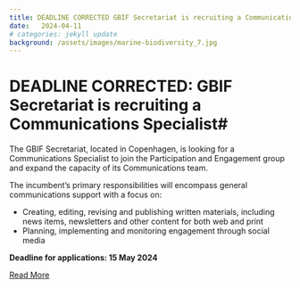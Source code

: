 ```yaml
---
title: DEADLINE CORRECTED GBIF Secretariat is recruiting a Communications Specialist
date:   2024-04-11
# categories: jekyll update
background: /assets/images/marine-biodiversity_7.jpg
---
```


# DEADLINE CORRECTED: GBIF Secretariat is recruiting a Communications Specialist#

The GBIF Secretariat, located in Copenhagen, is looking for a Communications Specialist to join the Participation and Engagement group and
expand the capacity of its Communications team.

The incumbent’s primary responsibilities will encompass general communications support with a focus on:

- Creating, editing, revising and publishing written materials, including news items, newsletters and other content for both web and print
-	Planning, implementing and monitoring engagement through social media

**Deadline for applications: 15 May 2024**

[Read More](https://www.gbif.org/news/5bWwzIYSVcp0grZEvpr7Yv/gbif-secretariat-is-recruiting-a-communications-specialist)
